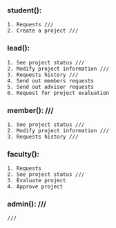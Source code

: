 ### student():
    1. Requests ///
    2. Create a project ///

### lead():
    1. See project status ///
    2. Modify project information ///
    3. Requests history ///
    4. Send out members requests
    5. Send out advisor requests
    6. Request for project evaluation

### member(): ///
    1. See project status ///
    2. Modify project information ///
    3. Requests history ///

### faculty():
    1. Requests
    2. See project status ///
    3. Evaluate project
    4. Approve project

### admin(): ///
    ///